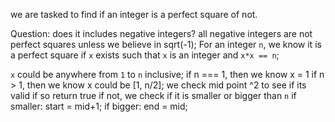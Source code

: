 we are tasked to find if an integer is a perfect square of not.

Question: does it includes negative integers? all negative integers are not perfect squares unless we believe in sqrt(-1);
For an integer `n`, we know it is a perfect square if `x` exists such that `x` is an integer and `x*x == n`;

`x` could be anywhere from `1` to `n` inclusive;
if n === 1,
    then we know x = 1
if n > 1,
    then we know x could be [1, n/2];
    we check mid point ^2 to see if its valid if so
        return true
    if not, we check if it is smaller or bigger than `n`
    if smaller:
        start = mid+1;
    if bigger:
        end = mid;